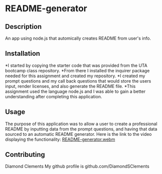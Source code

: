 # README-generator

## Description
An app using node.js that automically creates README from user's info.

## Installation
*I started by copying the starter code that was provided from the UTA bootcamp class repository. 
*From there I installed the inquirer package needed for this assignment and created my repository.
*I created my prompt questions and my call back questions that would store the users input, render licenses, and also generate the README file. 
*This assignment used the language node.js and I was able to gain a better understanding after completing this application. 

## Usage 
The purpose of this application was to allow a user to create a professional README by inputting data from the prompt questions, and having that data sourced to an automatic README generator.
Here is the link to the video displaying the functionality: [README-generator.webm](https://github.com/DiamondSClements/readme-generator/assets/143464442/e0b9ce79-6cbb-4bf8-9a44-1640ef026a6f)

## Contributing
Diamond Clements
My github profile is github.com/DiamondSClements
